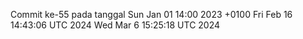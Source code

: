 Commit ke-55 pada tanggal Sun Jan 01 14:00 2023 +0100
Fri Feb 16 14:43:06 UTC 2024
Wed Mar  6 15:25:18 UTC 2024
